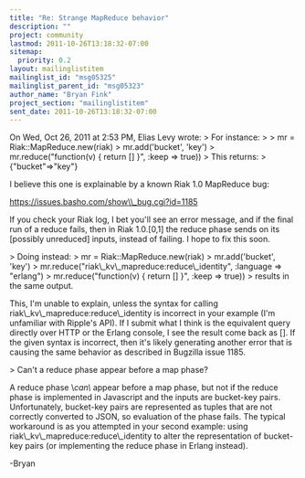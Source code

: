 ```yaml
---
title: "Re: Strange MapReduce behavior"
description: ""
project: community
lastmod: 2011-10-26T13:18:32-07:00
sitemap:
  priority: 0.2
layout: mailinglistitem
mailinglist_id: "msg05325"
mailinglist_parent_id: "msg05323"
author_name: "Bryan Fink"
project_section: "mailinglistitem"
sent_date: 2011-10-26T13:18:32-07:00
---
```



On Wed, Oct 26, 2011 at 2:53 PM, Elias Levy  wrote:
&gt; For instance:
&gt;
&gt; mr = Riak::MapReduce.new(riak)
&gt; mr.add('bucket', 'key')
&gt; mr.reduce("function(v) { return [] }", :keep =&gt; true))
&gt; This returns:
&gt; {"bucket"=&gt;"key"}

I believe this one is explainable by a known Riak 1.0 MapReduce bug:

https://issues.basho.com/show\\_bug.cgi?id=1185

If you check your Riak log, I bet you'll see an error message, and if
the final run of a reduce fails, then in Riak 1.0.[0,1] the reduce
phase sends on its [possibly unreduced] inputs, instead of failing. I
hope to fix this soon.

&gt; Doing instead:
&gt; mr = Riak::MapReduce.new(riak)
&gt; mr.add('bucket', 'key')
&gt; mr.reduce("riak\\_kv\\_mapreduce:reduce\\_identity", :language =&gt; "erlang")
&gt; mr.reduce("function(v) { return [] }", :keep =&gt; true))
&gt; results in the same output.

This, I'm unable to explain, unless the syntax for calling
riak\\_kv\\_mapreduce:reduce\\_identity is incorrect in your example (I'm
unfamiliar with Ripple's API). If I submit what I think is the
equivalent query directly over HTTP or the Erlang console, I see the
result come back as []. If the given syntax is incorrect, then it's
likely generating another error that is causing the same behavior as
described in Bugzilla issue 1185.

&gt; Can't a reduce phase appear before a map phase?

A reduce phase \\*can\\* appear before a map phase, but not if the reduce
phase is implemented in Javascript and the inputs are bucket-key
pairs. Unfortunately, bucket-key pairs are represented as tuples that
are not correctly converted to JSON, so evaluation of the phase fails.
 The typical workaround is as you attempted in your second example:
using riak\\_kv\\_mapreduce:reduce\\_identity to alter the representation of
bucket-key pairs (or implementing the reduce phase in Erlang instead).

-Bryan

